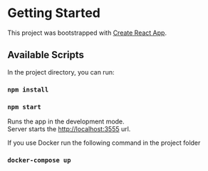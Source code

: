 # Getting Started

This project was bootstrapped with [Create React App](https://github.com/facebook/create-react-app).

## Available Scripts

In the project directory, you can run:

### `npm install`

### `npm start`

Runs the app in the development mode.\
Server starts the  [http://localhost:3555](http://localhost:3555) url.

If you use Docker run the following command in the project folder

### `docker-compose up`
